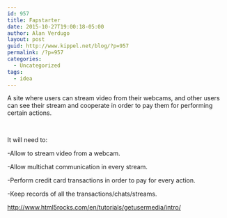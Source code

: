 ```yaml
---
id: 957
title: Fapstarter
date: 2015-10-27T19:00:18-05:00
author: Alan Verdugo
layout: post
guid: http://www.kippel.net/blog/?p=957
permalink: /?p=957
categories:
  - Uncategorized
tags:
  - idea
---
```

A site where users can stream video from their webcams, and other users can see their stream and cooperate in order to pay them for performing certain actions.

&nbsp;

It will need to:

-Allow to stream video from a webcam.

-Allow multichat communication in every stream.

-Perform credit card transactions in order to pay for every action.

-Keep records of all the transactions/chats/streams.

http://www.html5rocks.com/en/tutorials/getusermedia/intro/
